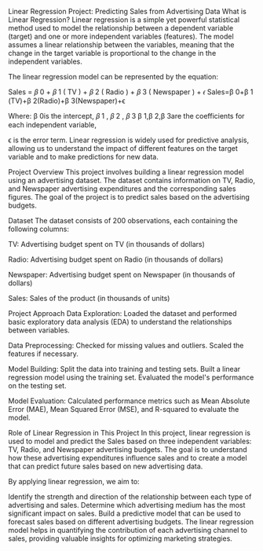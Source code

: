 Linear Regression Project: Predicting Sales from Advertising Data
What is Linear Regression?
Linear regression is a simple yet powerful statistical method used to model the relationship between a dependent variable (target) and one or more independent variables (features). The model assumes a linear relationship between the variables, meaning that the change in the target variable is proportional to the change in the independent variables.

The linear regression model can be represented by the equation:

Sales = 𝛽 0 + 𝛽 1 ( TV ) + 𝛽 2 ( Radio ) + 𝛽 3 ( Newspaper ) + 𝜖 Sales=β 0​+β 1​(TV)+β 2​(Radio)+β 3​(Newspaper)+ϵ

Where: β 0​is the intercept, 𝛽 1 , 𝛽 2 , 𝛽 3 β 1​,β 2​,β 3​are the coefficients for each independent variable,

ϵ is the error term. Linear regression is widely used for predictive analysis, allowing us to understand the impact of different features on the target variable and to make predictions for new data.

Project Overview
This project involves building a linear regression model using an advertising dataset. The dataset contains information on TV, Radio, and Newspaper advertising expenditures and the corresponding sales figures. The goal of the project is to predict sales based on the advertising budgets.

Dataset
The dataset consists of 200 observations, each containing the following columns:

TV: Advertising budget spent on TV (in thousands of dollars)

Radio: Advertising budget spent on Radio (in thousands of dollars)

Newspaper: Advertising budget spent on Newspaper (in thousands of dollars)

Sales: Sales of the product (in thousands of units)

Project Approach
Data Exploration:
Loaded the dataset and performed basic exploratory data analysis (EDA) to understand the relationships between variables.

Data Preprocessing:
Checked for missing values and outliers. Scaled the features if necessary.

Model Building:
Split the data into training and testing sets. Built a linear regression model using the training set. Evaluated the model's performance on the testing set.

Model Evaluation:
Calculated performance metrics such as Mean Absolute Error (MAE), Mean Squared Error (MSE), and R-squared to evaluate the model.

Role of Linear Regression in This Project
In this project, linear regression is used to model and predict the Sales based on three independent variables: TV, Radio, and Newspaper advertising budgets. The goal is to understand how these advertising expenditures influence sales and to create a model that can predict future sales based on new advertising data.

By applying linear regression, we aim to:

Identify the strength and direction of the relationship between each type of advertising and sales. Determine which advertising medium has the most significant impact on sales. Build a predictive model that can be used to forecast sales based on different advertising budgets. The linear regression model helps in quantifying the contribution of each advertising channel to sales, providing valuable insights for optimizing marketing strategies.
